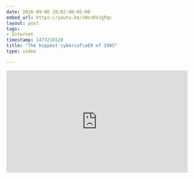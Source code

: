 ```yaml
---
date: 2016-09-06 20:02:00-05:00
embed_url: https://youtu.be/iWssRVJgPqc
layout: post
tags:
- Internet
timestamp: 1473210120
title: "The hippest cybercaf\xE9 of 1995"
type: video

---
```

<iframe width="480" height="270" src="https://www.youtube.com/embed/iWssRVJgPqc?feature=oembed" frameborder="0" allowfullscreen></iframe>

